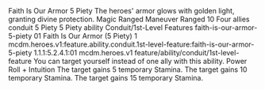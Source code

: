 <ability>
  <name>Faith Is Our Armor</name>
  <cost>5 Piety</cost>
  <flavor>The heroes&apos; armor glows with golden light, granting divine protection.</flavor>
  <keywords>
    <keyword>Magic</keyword>
    <keyword>Ranged</keyword>
  </keywords>
  <type>Maneuver</type>
  <distance>Ranged 10</distance>
  <target>Four allies</target>
  <metadata>
    <class>conduit</class>
    <cost>5 Piety</cost>
    <cost_amount>5</cost_amount>
    <cost_resource>Piety</cost_resource>
    <feature_type>ability</feature_type>
    <file_dpath>Conduit/1st-Level Features</file_dpath>
    <item_id>faith-is-our-armor-5-piety</item_id>
    <item_index>01</item_index>
    <item_name>Faith Is Our Armor (5 Piety)</item_name>
    <level>1</level>
    <scc>mcdm.heroes.v1:feature.ability.conduit.1st-level-feature:faith-is-our-armor-5-piety</scc>
    <scdc>1.1.1:5.2.4.1:01</scdc>
    <source>mcdm.heroes.v1</source>
    <type>feature/ability/conduit/1st-level-feature</type>
  </metadata>
  <effects>
    <effect type="mundane">You can target yourself instead of one ally with this ability.</effect>
    <effect type="roll">
      <roll>Power Roll + Intuition</roll>
      <t1>The target gains 5 temporary Stamina.</t1>
      <t2>The target gains 10 temporary Stamina.</t2>
      <t3>The target gains 15 temporary Stamina.</t3>
    </effect>
  </effects>
</ability>
